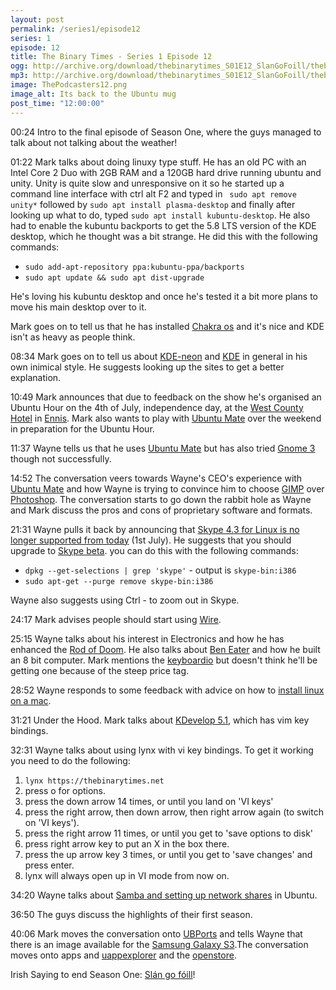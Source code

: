 ```yaml
---
layout: post
permalink: /series1/episode12
series: 1
episode: 12
title: The Binary Times - Series 1 Episode 12
ogg: http://archive.org/download/thebinarytimes_S01E12_SlanGoFoill/thebinarytimes_S01E12_SlanGoFoill.ogg
mp3: http://archive.org/download/thebinarytimes_S01E12_SlanGoFoill/thebinarytimes_S01E12_SlanGoFoill.mp3 
image: ThePodcasters12.png
image_alt: Its back to the Ubuntu mug
post_time: "12:00:00"
---
```

00:24 Intro to the final episode of Season One, where the guys managed to talk about not talking about the weather!

01:22 Mark talks about doing linuxy type stuff. He has an old PC with an Intel Core 2 Duo with 2GB RAM and a 120GB hard drive running ubuntu and unity. Unity is quite slow and unresponsive on it so he started up a command line interface with ctrl alt F2 and typed in ` sudo apt remove unity*` followed by `sudo apt install plasma-desktop` and finally after looking up what to do, typed `sudo apt install kubuntu-desktop`. He also had to enable the kubuntu backports to get the 5.8 LTS version of the KDE desktop, which he thought was a bit strange. He did this with the following commands:
* `sudo add-apt-repository ppa:kubuntu-ppa/backports`
* `sudo apt update && sudo apt dist-upgrade`

He's loving his kubuntu desktop and once he's tested it a bit more plans to move his main desktop over to it.

Mark goes on to tell us that he has installed [Chakra os](https://chakralinux.org/) and it's nice and KDE isn't as heavy as people think.

08:34 Mark goes on to tell us about [KDE-neon](https://neon.kde.org/) and [KDE](https://www.kde.org/products) in general in his own inimical style. He suggests looking up the sites to get a better explanation.

10:49 Mark announces that due to feedback on the show he's organised an Ubuntu Hour on the 4th of July, independence day, at the [West County Hotel](https://www.openstreetmap.org/search?query=west%20county%20hotel%20ennis#map=19/52.83123/-8.98092) in [Ennis](https://www.openstreetmap.org/search?query=ennis#map=12/52.8435/-8.9970). Mark also wants to play with [Ubuntu Mate](https://ubuntu-mate.org/download/) over the weekend in preparation for the Ubuntu Hour.

11:37 Wayne tells us that he uses [Ubuntu Mate](https://ubuntu-mate.org/) but has also tried [Gnome 3](https://www.gnome.org/) though not successfully.

14:52 The conversation veers towards Wayne's CEO's experience with [Ubuntu Mate](https://ubuntu-mate.org/) and how Wayne is trying to convince him to choose [GIMP](https://www.gimp.org/) over [Photoshop](https://www.adobe.com/ie/products/photoshop.html). The conversation starts to go down the rabbit hole as Wayne and Mark discuss the pros and cons of proprietary software and formats.

21:31 Wayne pulls it back by announcing that [Skype 4.3 for Linux is no longer supported from today](https://www.skype.com/en/download-skype/skype-for-computer/) (1st July). He suggests that you should upgrade to [Skype beta](https://www.skype.com/en/download-skype/skype-for-computer/). you can do this with the following commands:
* `dpkg --get-selections | grep 'skype'` - output is `skype-bin:i386`
* `sudo apt-get --purge remove skype-bin:i386`

Wayne also suggests using Ctrl - to zoom out in Skype.

24:17 Mark advises people should start using [Wire](https://wire.com/en/).

25:15 Wayne talks about his interest in Electronics and how he has enhanced the [Rod of Doom](https://nc.fortlands.net:444/index.php/s/RiagCM5mXWE9Con). He also talks about [Ben Eater](https://eater.net) and how he built an 8 bit computer. Mark mentions the [keyboardio](https://shop.keyboard.io) but doesn't think he'll be getting one because of the steep price tag.

28:52 Wayne responds to some feedback with advice on how to [install linux on a mac](http://www.macworld.co.uk/how-to/mac/how-install-linux-on-mac-3637265).

31:21 Under the Hood. Mark talks about [KDevelop 5.1](https://www.kdevelop.org/news/kdevelop-510-released), which has vim key bindings.

32:31 Wayne talks about using lynx with vi key bindings. To get it working you need to do the following:
1. `lynx https://thebinarytimes.net`
1. press o for options.
1. press the down arrow 14 times, or until you land on 'VI keys'
1. press the right arrow, then down arrow, then right arrow again (to switch on 'VI keys').
1. press the right arrow 11 times, or until you get to 'save options to disk'
1. press right arrow key to put an X in the box there.
1. press the up arrow key 3 times, or until you get to 'save changes' and press enter.
1. lynx will always open up in VI mode from now on.

34:20 Wayne talks about [Samba and setting up network shares](https://help.ubuntu.com/community/How%20to%20Create%20a%20Network%20Share%20Via%20Samba%20Via%20CLI%20(Command-line%20interface/Linux%20Terminal)%20-%20Uncomplicated,%20Simple%20and%20Brief%20Way!) in Ubuntu.

36:50 The guys discuss the highlights of their first season.

40:06 Mark moves the conversation onto [UBPorts](https://ubports.com/) and tells Wayne that there is an image available for the [Samsung Galaxy S3](https://ubports.com/page/fs-flash-phone).The conversation moves onto apps and [uappexplorer](https://uappexplorer.com/) and the [openstore](https://open.uappexplorer.com/).

Irish Saying to end Season One: [Sl&aacute;n go f&oacute;ill](https://www.youtube.com/watch?v=Lzxhx0q99PA)!
